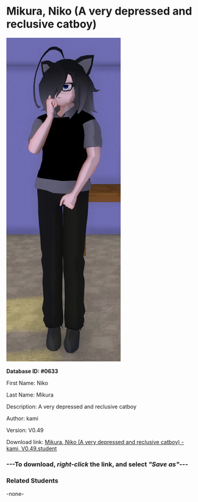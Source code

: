 # Mikura, Niko (A very depressed and reclusive catboy)

<img src="../../Files/Images/Mikura, Niko (A very depressed and reclusive catboy).png" title="Mikura, Niko (A very depressed and reclusive catboy) - kami, V0.49">

**Database ID: #0633**

First Name: Niko

Last Name: Mikura

Description: A very depressed and reclusive catboy

Author: kami

Version: V0.49

Download link: <a href="https://raw.githubusercontent.com/Arbiter1223/Daigaku-Gurashi-Custom-Students/master/Files/Student%20Files/Mikura%2C%20Niko%20(A%20very%20depressed%20and%20reclusive%20catboy)%20-%20kami%2C%20V0.49.student">Mikura, Niko (A very depressed and reclusive catboy) - kami, V0.49.student</a>

### ---**To download, _right-click_ the link, and select _"Save as"_**---

### Related Students

-none-
